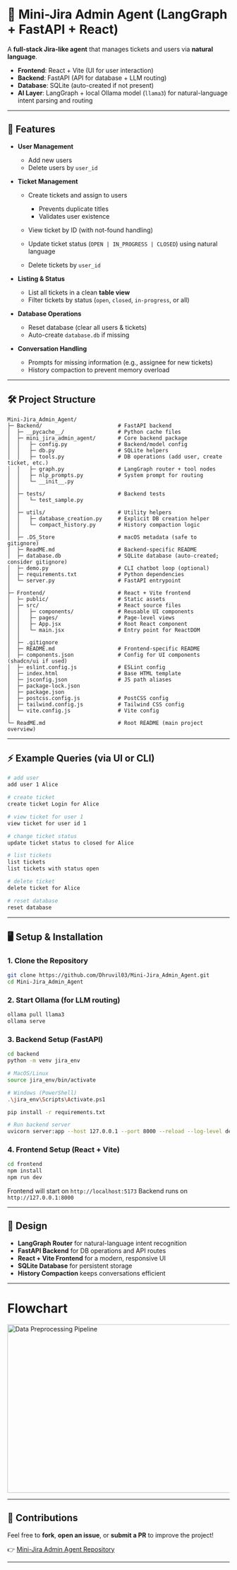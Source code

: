 # 📝 Mini-Jira Admin Agent (LangGraph + FastAPI + React)

A **full-stack Jira-like agent** that manages tickets and users via **natural language**.

* **Frontend**: React + Vite (UI for user interaction)
* **Backend**: FastAPI (API for database + LLM routing)
* **Database**: SQLite (auto-created if not present)
* **AI Layer**: LangGraph + local Ollama model (`llama3`) for natural-language intent parsing and routing

---

## 🚀 Features

* **User Management**

  * Add new users
  * Delete users by `user_id`

* **Ticket Management**

  * Create tickets and assign to users

    * Prevents duplicate titles
    * Validates user existence
  * View ticket by ID (with not-found handling)
  * Update ticket status (`OPEN | IN_PROGRESS | CLOSED`) using natural language
  * Delete tickets by `user_id`

* **Listing & Status**

  * List all tickets in a clean **table view**
  * Filter tickets by status (`open`, `closed`, `in-progress`, or all)

* **Database Operations**

  * Reset database (clear all users & tickets)
  * Auto-create `database.db` if missing

* **Conversation Handling**

  * Prompts for missing information (e.g., assignee for new tickets)
  * History compaction to prevent memory overload

---

## 🛠 Project Structure

```
Mini-Jira_Admin_Agent/
├─ Backend/                        # FastAPI backend
│  ├─ __pycache__/                 # Python cache files
│  ├─ mini_jira_admin_agent/       # Core backend package
│  │   ├─ config.py                # Backend/model config
│  │   ├─ db.py                    # SQLite helpers
│  │   ├─ tools.py                 # DB operations (add user, create ticket, etc.)
│  │   ├─ graph.py                 # LangGraph router + tool nodes
│  │   ├─ nlp_prompts.py           # System prompt for routing
│  │   └─ __init__.py
│  │
│  ├─ tests/                       # Backend tests
│  │   └─ test_sample.py
│  │
│  ├─ utils/                       # Utility helpers
│  │   ├─ database_creation.py     # Explicit DB creation helper
│  │   └─ compact_history.py       # History compaction logic
│  │
│  ├─ .DS_Store                    # macOS metadata (safe to gitignore)
│  ├─ ReadME.md                    # Backend-specific README
│  ├─ database.db                  # SQLite database (auto-created; consider gitignore)
│  ├─ demo.py                      # CLI chatbot loop (optional)
│  ├─ requirements.txt             # Python dependencies
│  └─ server.py                    # FastAPI entrypoint
│
├─ Frontend/                       # React + Vite frontend
│  ├─ public/                      # Static assets
│  ├─ src/                         # React source files
│  │   ├─ components/              # Reusable UI components
│  │   ├─ pages/                   # Page-level views
│  │   ├─ App.jsx                  # Root React component
│  │   └─ main.jsx                 # Entry point for ReactDOM
│  │
│  ├─ .gitignore
│  ├─ README.md                    # Frontend-specific README
│  ├─ components.json              # Config for UI components (shadcn/ui if used)
│  ├─ eslint.config.js             # ESLint config
│  ├─ index.html                   # Base HTML template
│  ├─ jsconfig.json                # JS path aliases
│  ├─ package-lock.json
│  ├─ package.json
│  ├─ postcss.config.js            # PostCSS config
│  ├─ tailwind.config.js           # Tailwind CSS config
│  └─ vite.config.js               # Vite config
│
└─ ReadME.md                       # Root README (main project overview)
```

---

## ⚡ Example Queries (via UI or CLI)

```bash
# add user
add user 1 Alice

# create ticket
create ticket Login for Alice

# view ticket for user 1
view ticket for user id 1

# change ticket status
update ticket status to closed for Alice

# list tickets
list tickets
list tickets with status open

# delete ticket
delete ticket for Alice

# reset database
reset database
```

---

## 🖥️ Setup & Installation

### 1. Clone the Repository

```bash
git clone https://github.com/Dhruvil03/Mini-Jira_Admin_Agent.git
cd Mini-Jira_Admin_Agent
```

### 2. Start Ollama (for LLM routing)

```bash
ollama pull llama3
ollama serve
```

### 3. Backend Setup (FastAPI)

```bash
cd backend
python -m venv jira_env

# MacOS/Linux
source jira_env/bin/activate

# Windows (PowerShell)
.\jira_env\Scripts\Activate.ps1

pip install -r requirements.txt

# Run backend server
uvicorn server:app --host 127.0.0.1 --port 8000 --reload --log-level debug
```

### 4. Frontend Setup (React + Vite)

```bash
cd frontend
npm install
npm run dev
```

Frontend will start on `http://localhost:5173`
Backend runs on `http://127.0.0.1:8000`

---

## 🧠 Design

* **LangGraph Router** for natural-language intent recognition
* **FastAPI Backend** for DB operations and API routes
* **React + Vite Frontend** for a modern, responsive UI
* **SQLite Database** for persistent storage
* **History Compaction** keeps conversations efficient 

---

# Flowchart
<img width="1393" height="381" alt="Data Preprocessing Pipeline" src="https://github.com/user-attachments/assets/b84af8aa-6d05-427f-aec8-c5e4367456cd" />

---

## 🙌 Contributions

Feel free to **fork**, **open an issue**, or **submit a PR** to improve the project!

👉 [Mini-Jira Admin Agent Repository](https://github.com/Dhruvil03/Mini-Jira_Admin_Agent)

---
